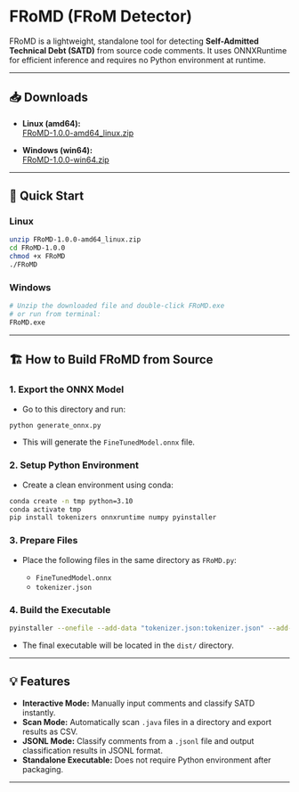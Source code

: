 # FRoMD (FRoM Detector)

FRoMD is a lightweight, standalone tool for detecting **Self-Admitted Technical Debt (SATD)** from source code comments. It uses ONNXRuntime for efficient inference and requires no Python environment at runtime.

---

## 📥 Downloads

- **Linux (amd64):**  
  [FRoMD-1.0.0-amd64_linux.zip](https://github.com/HduDBSI/FRoM/releases/download/V1.0.0/FRoMD-1.0.0-amd64_linux.zip)

- **Windows (win64):**  
  [FRoMD-1.0.0-win64.zip](https://github.com/HduDBSI/FRoM/releases/download/V1.0.0/FRoMD-1.0.0-win64.zip)

---

## 🚀 Quick Start

### Linux

```bash
unzip FRoMD-1.0.0-amd64_linux.zip
cd FRoMD-1.0.0
chmod +x FRoMD
./FRoMD
````

### Windows

```bash
# Unzip the downloaded file and double-click FRoMD.exe
# or run from terminal:
FRoMD.exe
```

---

## 🏗️ How to Build FRoMD from Source

### 1. Export the ONNX Model

* Go to this directory and run:

```bash
python generate_onnx.py
```

* This will generate the `FineTunedModel.onnx` file.

### 2. Setup Python Environment

* Create a clean environment using conda:

```bash
conda create -n tmp python=3.10
conda activate tmp
pip install tokenizers onnxruntime numpy pyinstaller
```

### 3. Prepare Files

* Place the following files in the same directory as `FRoMD.py`:

  * `FineTunedModel.onnx`
  * `tokenizer.json`

### 4. Build the Executable

```bash
pyinstaller --onefile --add-data "tokenizer.json:tokenizer.json" --add-data "FineTunedModel.onnx:FineTunedModel.onnx" FRoMD.py
```

* The final executable will be located in the `dist/` directory.

---

## 💡 Features

* **Interactive Mode:** Manually input comments and classify SATD instantly.
* **Scan Mode:** Automatically scan `.java` files in a directory and export results as CSV.
* **JSONL Mode:** Classify comments from a `.jsonl` file and output classification results in JSONL format.
* **Standalone Executable:** Does not require Python environment after packaging.

---

